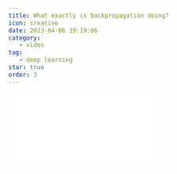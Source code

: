 ```yaml
---
title: What exactly is backpropagation doing?
icon: creative
date: 2023-04-06 19:19:06
category:
   - video
tag:
   - deep learning
star: true
order: 3
---
```



<div class="video-container">
   <iframe src="//player.bilibili.com/player.html?aid=697165450&bvid=BV1gm4y1B7Gk&cid=1085432631&page=1" scrolling="no" border="0" frameborder="no" framespacing="0" allowfullscreen=" true"> </iframe>
</div>
